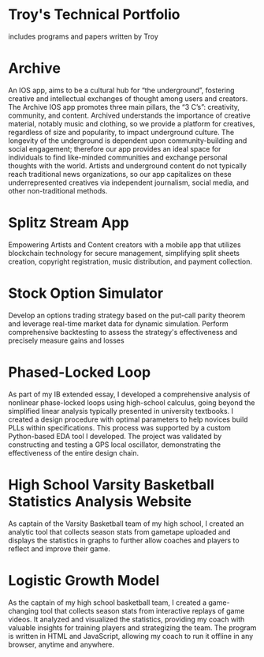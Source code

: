 # Troy's Technical Portfolio
includes programs and papers written by Troy

# Archive

An IOS app, aims to be a cultural hub for “the underground”, fostering creative and intellectual exchanges of thought among users and creators. The Archive IOS app promotes three main pillars, the “3 C’s”: creativity, community, and content. Archived understands the importance of creative material, notably music and clothing, so we provide a platform for creatives, regardless of size and popularity, to impact underground culture. The longevity of the underground is dependent upon community-building and social engagement; therefore our app provides an ideal space for individuals to find like-minded communities and exchange personal thoughts with the world. Artists and underground content do not typically reach traditional news organizations, so our app capitalizes on these underrepresented creatives via independent journalism, social media, and other non-traditional methods.

# Splitz Stream App

Empowering Artists and Content creators with a mobile app that utilizes blockchain technology for secure management, simplifying split sheets creation, copyright registration, music distribution, and payment collection.

# Stock Option Simulator 

Develop an options trading strategy based on the put-call parity theorem and leverage real-time market data for dynamic simulation. Perform comprehensive backtesting to assess the strategy's effectiveness and precisely measure gains and losses

# Phased-Locked Loop

As part of my IB extended essay, I developed a comprehensive analysis of nonlinear phase-locked loops using high-school calculus, going beyond the simplified linear analysis typically presented in university textbooks. I created a design procedure with optimal parameters to help novices build PLLs within specifications. This process was supported by a custom Python-based EDA tool I developed. The project was validated by constructing and testing a GPS local oscillator, demonstrating the effectiveness of the entire design chain.

# High School Varsity Basketball Statistics Analysis Website

As captain of the Varsity Basketball team of my high school, I created an analytic tool that collects season stats from gametape uploaded and displays the statistics in graphs to further allow coaches and players to reflect and improve their game. 

# Logistic Growth Model

As the captain of my high school basketball team, I created a game-changing tool that collects season stats from interactive replays of game videos. It analyzed and visualized the statistics, providing my coach with valuable insights for training players and strategizing the team. The program is written in HTML and JavaScript, allowing my coach to run it offline in any browser, anytime and anywhere.
